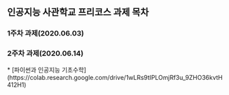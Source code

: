 인공지능 사관학교 프리코스 과제 목차
---------------------------------------------------

<h3>1주차 과제(2020.06.03)


<h3>2주차 과제(2020.06.14)</h3>
* [파이썬과 인공지능 기초수학] (https://colab.research.google.com/drive/1wLRs9tIPLOmjRf3u_9ZHO36kvtH412H1)  
